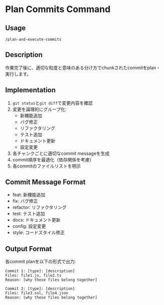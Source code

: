 # Plan Commits Command

## Usage
```
/plan-and-execute-commits
```

## Description
作業完了後に、適切な粒度と意味のある分け方でchunkされたcommitをplan・実行します。

## Implementation
1. `git status`と`git diff`で変更内容を確認
2. 変更を論理的にグループ化:
   - 新機能追加
   - バグ修正
   - リファクタリング
   - テスト追加
   - ドキュメント更新
   - 設定変更
3. 各チャンクごとに適切なcommit messageを生成
4. commit順序を最適化（依存関係を考慮）
5. 各commitのファイルリストを明示

## Commit Message Format
- feat: 新機能追加
- fix: バグ修正
- refactor: リファクタリング
- test: テスト追加
- docs: ドキュメント更新
- config: 設定変更
- style: コードスタイル修正

## Output Format
各commit planを以下の形式で出力:
```
Commit 1: [type]: [description]
Files: file1.js, file2.ts
Reason: [why these files belong together]

Commit 2: [type]: [description]
Files: file3.sol, file4.json
Reason: [why these files belong together]
```